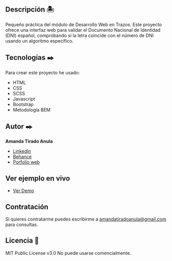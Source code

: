 ## Descripción 🏝

Pequeño práctica del módulo de Desarrollo Web en Trazos. Este proyecto ofrece una interfaz web para validar el Documento Nacional de Identidad (DNI) español, comprobando si la letra coincide con el número de DNI usando un algoritmo específico.

## Tecnologías ✒️
Para crear este proyecto he usado:
* HTML
* CSS
* SCSS
* Javascript
* Bootstrap
* Metodología BEM

## Autor ✒️
**Amanda Tirado Anula**

* [LinkedIn](https://www.linkedin.com/in/amandatiradoanula)
* [Behance](https://www.behance.net/amandatiradoanula)
* [Porfolio web](https://www.amandatirado.es/)

## Ver ejemplo en vivo 
- <a href="https://amanda-tirado.github.io/validar-dni" target="_blank">Ver Demo</a>

## Contratación
Si quieres contratarme puedes escribirme a amandatiradoanula@gmail.com para consultas.

## Licencia 📄
MIT Public License v3.0
No puede usarse comencialmente.

